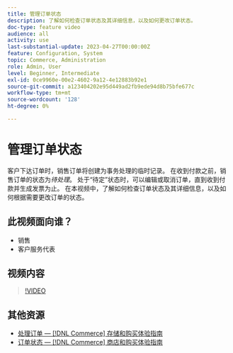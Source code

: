 ```yaml
---
title: 管理订单状态
description: 了解如何检查订单状态及其详细信息，以及如何更改订单状态。
doc-type: feature video
audience: all
activity: use
last-substantial-update: 2023-04-27T00:00:00Z
feature: Configuration, System
topic: Commerce, Administration
role: Admin, User
level: Beginner, Intermediate
exl-id: 0ce9960e-00e2-4602-9a12-4e12883b92e1
source-git-commit: a123404202e95d449ad2fb9ede94d8b75bfe677c
workflow-type: tm+mt
source-wordcount: '128'
ht-degree: 0%

---
```


# 管理订单状态

客户下达订单时，销售订单将创建为事务处理的临时记录。 在收到付款之前，销售订单的状态为&#x200B;_待处理_。 处于“待定”状态时，可以编辑或取消订单，直到收到付款并生成发票为止。 在本视频中，了解如何检查订单状态及其详细信息，以及如何根据需要更改订单的状态。

## 此视频面向谁？

- 销售
- 客户服务代表

## 视频内容

>[!VIDEO](https://video.tv.adobe.com/v/3410793?quality=12&learn=on&captions=chi_hans)

## 其他资源

- [处理订单 —  [!DNL Commerce] 存储和购买体验指南](https://experienceleague.adobe.com/docs/commerce-admin/stores-sales/order-management/orders/order-processing.html?lang=zh-Hans#process-an-order)
- [订单状态 —  [!DNL Commerce] 商店和购买体验指南](https://experienceleague.adobe.com/docs/commerce-admin/stores-sales/order-management/orders/order-status.html?lang=zh-Hans)
